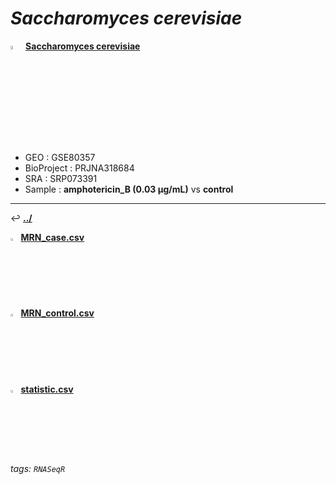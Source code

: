 # *Saccharomyces cerevisiae* 

<img src="https://i.imgur.com/cvAtbAY.png" width="4%"> [**Saccharomyces cerevisiae**](https://howardchao.github.io/RNASeqR_analysis_result/Saccharomyces_cerevisiae_GSE80357_SRP073391/)
 * GEO        : GSE80357
 * BioProject : PRJNA318684
 * SRA        : SRP073391
 * Sample     : **amphotericin_B (0.03 µg/mL)** vs **control**

---

&#8617; [**.\./**](https://howardchao.github.io/RNASeqR_analysis_result/Saccharomyces_cerevisiae_GSE80357_SRP073391/RNASeq_results/)	

<img src="https://i.imgur.com/HIvCfTh.png" width="2.5%"> [**MRN_case.csv**](https://howardchao.github.io/RNASeqR_analysis_result/Saccharomyces_cerevisiae_GSE80357_SRP073391/RNASeq_results/DESeq2_analysis/normalized_&_statistic/MRN_case.csv)

<img src="https://i.imgur.com/HIvCfTh.png" width="2.5%"> [**MRN_control.csv**](https://howardchao.github.io/RNASeqR_analysis_result/Saccharomyces_cerevisiae_GSE80357_SRP073391/RNASeq_results/DESeq2_analysis/normalized_&_statistic/MRN_control.csv)

<img src="https://i.imgur.com/HIvCfTh.png" width="2.5%"> [**statistic.csv**](https://howardchao.github.io/RNASeqR_analysis_result/Saccharomyces_cerevisiae_GSE80357_SRP073391/RNASeq_results/DESeq2_analysis/normalized_&_statistic/statistic.csv)

###### tags: `RNASeqR`
